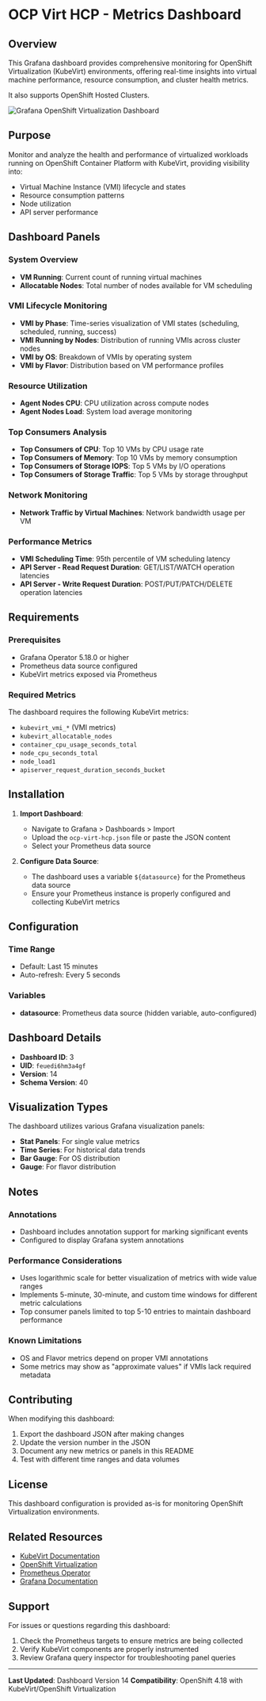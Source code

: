 # OCP Virt HCP - Metrics Dashboard

## Overview

This Grafana dashboard provides comprehensive monitoring for OpenShift Virtualization (KubeVirt) environments, offering real-time insights into virtual machine performance, resource consumption, and cluster health metrics.

It also supports OpenShift Hosted Clusters.

![Grafana OpenShift Virtualization Dashboard](./grafana-ocp-virt-dashboard.jpg "Grafana OpenShift Virtualization Dashboard")

## Purpose

Monitor and analyze the health and performance of virtualized workloads running on OpenShift Container Platform with KubeVirt, providing visibility into:
- Virtual Machine Instance (VMI) lifecycle and states
- Resource consumption patterns
- Node utilization
- API server performance

## Dashboard Panels

### System Overview
- **VM Running**: Current count of running virtual machines
- **Allocatable Nodes**: Total number of nodes available for VM scheduling

### VMI Lifecycle Monitoring
- **VMI by Phase**: Time-series visualization of VMI states (scheduling, scheduled, running, success)
- **VMI Running by Nodes**: Distribution of running VMIs across cluster nodes
- **VMI by OS**: Breakdown of VMIs by operating system
- **VMI by Flavor**: Distribution based on VM performance profiles

### Resource Utilization
- **Agent Nodes CPU**: CPU utilization across compute nodes
- **Agent Nodes Load**: System load average monitoring

### Top Consumers Analysis
- **Top Consumers of CPU**: Top 10 VMs by CPU usage rate
- **Top Consumers of Memory**: Top 10 VMs by memory consumption
- **Top Consumers of Storage IOPS**: Top 5 VMs by I/O operations
- **Top Consumers of Storage Traffic**: Top 5 VMs by storage throughput

### Network Monitoring
- **Network Traffic by Virtual Machines**: Network bandwidth usage per VM

### Performance Metrics
- **VMI Scheduling Time**: 95th percentile of VM scheduling latency
- **API Server - Read Request Duration**: GET/LIST/WATCH operation latencies
- **API Server - Write Request Duration**: POST/PUT/PATCH/DELETE operation latencies

## Requirements

### Prerequisites
- Grafana Operator 5.18.0 or higher
- Prometheus data source configured
- KubeVirt metrics exposed via Prometheus

### Required Metrics
The dashboard requires the following KubeVirt metrics:
- `kubevirt_vmi_*` (VMI metrics)
- `kubevirt_allocatable_nodes`
- `container_cpu_usage_seconds_total`
- `node_cpu_seconds_total`
- `node_load1`
- `apiserver_request_duration_seconds_bucket`

## Installation

1. **Import Dashboard**:
   - Navigate to Grafana > Dashboards > Import
   - Upload the `ocp-virt-hcp.json` file or paste the JSON content
   - Select your Prometheus data source

2. **Configure Data Source**:
   - The dashboard uses a variable `${datasource}` for the Prometheus data source
   - Ensure your Prometheus instance is properly configured and collecting KubeVirt metrics

## Configuration

### Time Range
- Default: Last 15 minutes
- Auto-refresh: Every 5 seconds

### Variables
- **datasource**: Prometheus data source (hidden variable, auto-configured)

## Dashboard Details

- **Dashboard ID**: 3
- **UID**: `feuedi6hm3a4gf`
- **Version**: 14
- **Schema Version**: 40

## Visualization Types

The dashboard utilizes various Grafana visualization panels:
- **Stat Panels**: For single value metrics
- **Time Series**: For historical data trends
- **Bar Gauge**: For OS distribution
- **Gauge**: For flavor distribution

## Notes

### Annotations
- Dashboard includes annotation support for marking significant events
- Configured to display Grafana system annotations

### Performance Considerations
- Uses logarithmic scale for better visualization of metrics with wide value ranges
- Implements 5-minute, 30-minute, and custom time windows for different metric calculations
- Top consumer panels limited to top 5-10 entries to maintain dashboard performance

### Known Limitations
- OS and Flavor metrics depend on proper VMI annotations
- Some metrics may show as "approximate values" if VMIs lack required metadata

## Contributing

When modifying this dashboard:
1. Export the dashboard JSON after making changes
2. Update the version number in the JSON
3. Document any new metrics or panels in this README
4. Test with different time ranges and data volumes

## License

This dashboard configuration is provided as-is for monitoring OpenShift Virtualization environments.

## Related Resources

- [KubeVirt Documentation](https://kubevirt.io/)
- [OpenShift Virtualization](https://www.openshift.com/learn/topics/virtualization)
- [Prometheus Operator](https://github.com/prometheus-operator/prometheus-operator)
- [Grafana Documentation](https://grafana.com/docs/)

## Support

For issues or questions regarding this dashboard:
1. Check the Prometheus targets to ensure metrics are being collected
2. Verify KubeVirt components are properly instrumented
3. Review Grafana query inspector for troubleshooting panel queries

---

**Last Updated**: Dashboard Version 14
**Compatibility**: OpenShift 4.18 with KubeVirt/OpenShift Virtualization
